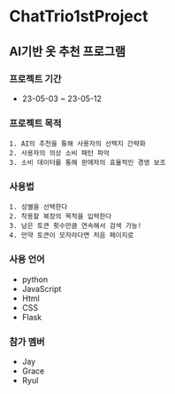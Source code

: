 # ChatTrio1stProject

## AI기반 옷 추천 프로그램

### 프로젝트 기간
* 23-05-03 ~ 23-05-12

### 프로젝트 목적
    1. AI의 추천을 통해 사용자의 선택지 간략화
    2. 사용자의 의상 소비 패턴 파악
    3. 소비 데이터를 통해 판매자의 효율적인 경영 보조

### 사용법
    1. 성별을 선택한다
    2. 착용할 복장의 목적을 입력한다
    3. 남은 토큰 횟수만큼 연속해서 검색 가능!
    4. 만약 토큰이 모자라다면 처음 페이지로

### 사용 언어
* python
* JavaScript
* Html
* CSS
* Flask

### 참가 멤버
* Jay
* Grace
* Ryul